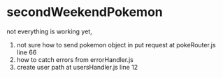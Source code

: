 # secondWeekendPokemon
 not everything is working yet,
 1. not sure how to send pokemon object in put request at pokeRouter.js line 66
 2. how to catch errors from errorHandler.js
 3. create user path at usersHandler.js line 12
